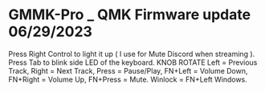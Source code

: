 # GMMK-Pro _ QMK Firmware update 06/29/2023
Press Right Control to light it up ( I use for Mute Discord when streaming ).
Press Tab to blink side LED of the keyboard.
KNOB ROTATE Left = Previous Track, Right = Next Track, Press = Pause/Play, FN+Left = Volume Down, FN+Right = Volume Up, FN+Press = Mute.
Winlock = FN+Left Windows.
